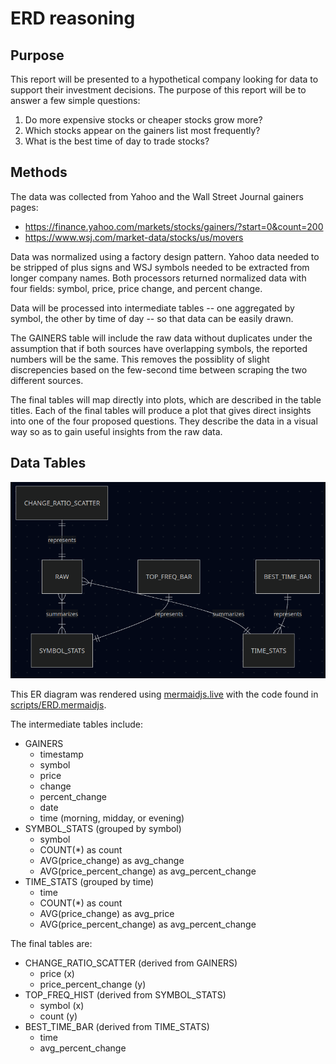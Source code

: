 # ERD reasoning

## Purpose

This report will be presented to a hypothetical company looking for data to support their investment decisions. The purpose of this report will be to answer a few simple questions:

1. Do more expensive stocks or cheaper stocks grow more?
2. Which stocks appear on the gainers list most frequently?
3. What is the best time of day to trade stocks?

## Methods

The data was collected from Yahoo and the Wall Street Journal gainers pages:

- https://finance.yahoo.com/markets/stocks/gainers/?start=0&count=200
- https://www.wsj.com/market-data/stocks/us/movers

Data was normalized using a factory design pattern. Yahoo data needed to be stripped of plus signs and WSJ symbols needed to be extracted from longer company names. Both processors returned normalized data with four fields: symbol, price, price change, and percent change.

Data will be processed into intermediate tables -- one aggregated by symbol, the other by time of day -- so that data can be easily drawn.

The GAINERS table will include the raw data without duplicates under the assumption that if both sources have overlapping symbols, the reported numbers will be the same. This removes the possiblity of slight discrepencies based on the few-second time between scraping the two different sources.

The final tables will map directly into plots, which are described in the table titles. Each of the final tables will produce a plot that gives direct insights into one of the four proposed questions. They describe the data in a visual way so as to gain useful insights from the raw data.

## Data Tables

![](https://github.com/oatmeelsquares/SP25_DS5111_rn7ena/blob/main/figures/ERD.png)


This ER diagram was rendered using [mermaidjs.live](https://mermaid.live/edit#pako:eNqtUcFOwzAM_RXL4gBSKrWIsa0HTly5sBsLB6_x2ow2qdJkWjXt30mbji8gh5f37Bc7sq9YWcVYojQQz2WsGnI-O7CnFPHatwwSd9TyAJ98ZhNY3u0ZXfQA-xMZAUc-COjICaDeTWwUcApmgjbGQi1g4F6ArbwAY88CFFffqdCYCklcGsCjNvDwJBFe8jyHLHuDoogsuQ_kYL-KUsDrjOvVhJvnCbczL_J0FXlSKTXjZs6s_54vX2i14f-sigI7dh1pFad7nXpI9A13cXhlpIrczzTGW_RR8HY3mgpL7wILDL0iz--aakfdPchKe-s-0rbmpQl0NtQNlkdqh-joyXxZ2y369gs444Ie) with the code found in [scripts/ERD.mermaidjs](https://github.com/oatmeelsquares/SP25_DS5111_rn7ena/blob/main/scripts/ERD.mermaidjs).

The intermediate tables include:

- GAINERS
    - timestamp
    - symbol
    - price
    - change
    - percent_change
    - date
    - time (morning, midday, or evening)
- SYMBOL_STATS (grouped by symbol)
    - symbol
    - COUNT(\*) as count
    - AVG(price_change) as avg_change
    - AVG(price_percent_change) as avg_percent_change
- TIME_STATS (grouped by time)
    - time
    - COUNT(\*) as count
    - AVG(price_change) as avg_price
    - AVG(price_percent_change) as avg_percent_change

The final tables are:

- CHANGE_RATIO_SCATTER (derived from GAINERS)
    - price (x)
    - price_percent_change (y)
- TOP_FREQ_HIST (derived from SYMBOL_STATS)
    - symbol (x)
    - count (y)
- BEST_TIME_BAR (derived from TIME_STATS)
    - time
    - avg_percent_change
